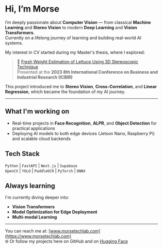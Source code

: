 # Hi, I’m Morse

I’m deeply passionate about **Computer Vision** — from classical **Machine Learning** and **Stereo Vision** to modern **Deep Learning** and **Vision Transformers**.  
Currently on a lifelong journey of learning and building real-world AI systems.

My interest in CV started during my Master's thesis, where I explored:

> 🥬 [Fresh Weight Estimation of Lettuce Using 3D Stereoscopic Technique](https://ieeexplore.ieee.org/document/10147436)  
> Presented at the **2023 8th International Conference on Business and Industrial Research (ICBIR)**

This project introduced me to **Stereo Vision**, **Cross-Correlation**, and **Linear Regression**, which became the foundation of my AI journey.

---

## What I'm working on
- Real-time projects in **Face Recognition**, **ALPR**, and **Object Detection** for practical applications
- Deploying AI models to both edge devices (Jetson Nano, Raspberry Pi) and scalable cloud backends

## Tech Stack
`Python` | `FastAPI` | `Next.js` | `Supabase`  
`OpenCV` | `YOLO` | `PaddleOCR` | `PyTorch` | `ONNX`

## Always learning
I'm currently diving deeper into:
- **Vision Transformers**
- **Model Optimization for Edge Deployment**
- **Multi-modal Learning**

---

You can reach me at: [www.morsetechlab.com](https://www.morsetechlab.com)  
🌐 Or follow my projects here on GitHub and on [Hugging Face](https://huggingface.co/morsetechlab)
